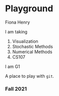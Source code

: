 # Playground
Fiona Henry 

I am taking
1. Visualization 
2. Stochastic Methods 
3. Numerical Methods 
4. CS107 

I am G1 

A place to play with `git`.

### Fall 2021
